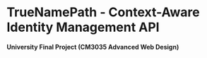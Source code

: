 # TrueNamePath - Context-Aware Identity Management API

**University Final Project (CM3035 Advanced Web Design)**
